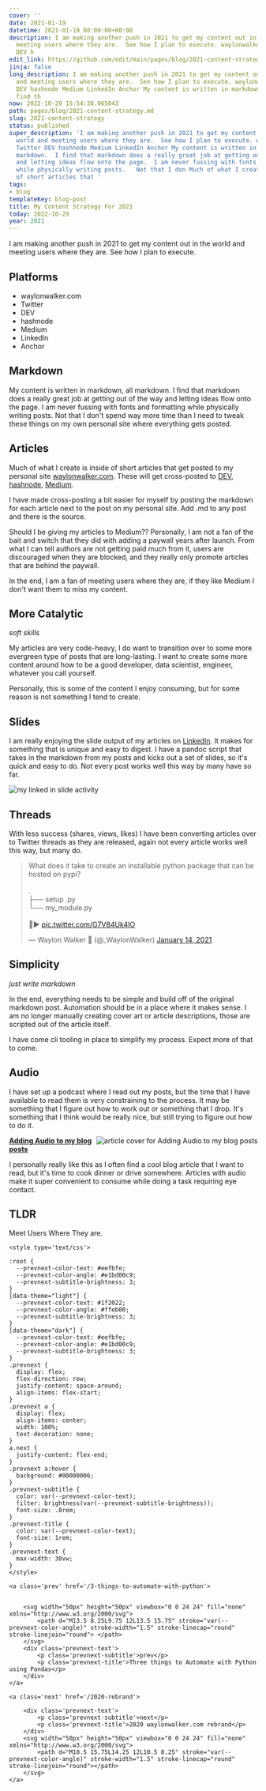 ```yaml
---
cover: ''
date: 2021-01-19
datetime: 2021-01-19 00:00:00+00:00
description: I am making another push in 2021 to get my content out in the world and
  meeting users where they are.  See how I plan to execute. waylonwalker.com Twitter
  DEV h
edit_link: https://github.com/edit/main/pages/blog/2021-content-strategy.md
jinja: false
long_description: I am making another push in 2021 to get my content out in the world
  and meeting users where they are.  See how I plan to execute. waylonwalker.com Twitter
  DEV hashnode Medium LinkedIn Anchor My content is written in markdown, all markdown.  I
  find th
now: 2022-10-29 15:54:38.065043
path: pages/blog/2021-content-strategy.md
slug: 2021-content-strategy
status: published
super_description: 'I am making another push in 2021 to get my content out in the
  world and meeting users where they are.  See how I plan to execute. waylonwalker.com
  Twitter DEV hashnode Medium LinkedIn Anchor My content is written in markdown, all
  markdown.  I find that markdown does a really great job at getting out of the way
  and letting ideas flow onto the page.  I am never fussing with fonts and formatting
  while physically writing posts.   Not that I don Much of what I create is inside
  of short articles that '
tags:
- blog
templateKey: blog-post
title: My Content Strategy For 2021
today: 2022-10-29
year: 2021
---
```


I am making another push in 2021 to get my content out in the world and meeting users where they are.  See how I plan to execute.

## Platforms

* waylonwalker.com
* Twitter
* DEV
* hashnode
* Medium
* LinkedIn
* Anchor

## Markdown

My content is written in markdown, all markdown.  I find that markdown does a really great job at getting out of the way and letting ideas flow onto the page.  I am never fussing with fonts and formatting while physically writing posts.   Not that I don't spend way more time than I need to tweak these things on my own personal site where everything gets posted.

## Articles

Much of what I create is inside of short articles that get posted to my personal site [waylonwalker.com](https://waylonwalker.com).  These will get cross-posted to [DEV](https://dev.to/waylonwalker),
[hashnode](https://h.waylonwalker.com/), [Medium](https://waylonwalker.medium.com/).

I have made cross-posting a bit easier for myself by posting the markdown for each article next to the post on my personal site.  Add .md to any post and there is the source.

Should I be giving my articles to Medium??  Personally, I am not a fan of the bait and switch that they did with adding a paywall years after launch.  From what I can tell authors are not getting paid much from it, users are discouraged when they are blocked, and they really only promote articles that are behind the paywall.

In the end, I am a fan of meeting users where they are, if they like Medium I don't want them to miss my content.

## More Catalytic
_soft skills_

My articles are very code-heavy, I do want to transition over to some more evergreen type of posts that are long-lasting.  I want to create some more content around how to be a good developer, data scientist, engineer, whatever you call yourself.

Personally, this is some of the content I enjoy consuming, but for some reason is not something I tend to create.

## Slides

I am really enjoying the slide output of my articles on
[LinkedIn](https://www.linkedin.com/in/waylonwalker/detail/recent-activity/shares/). It makes for something that is unique and easy to digest.  I have a pandoc script that takes in the markdown from my posts and kicks out a set of slides, so it's quick and easy to do.  Not every post works well this way by many have so
far.

![my linked in slide
activity](https://images.waylonwalker.com/linkedin-activity-slides.gif)

## Threads

With less success (shares, views, likes) I have been converting articles over to Twitter threads as they are released, again not every article works well this way, but many do.

<blockquote class="twitter-tweet"><p lang="en" dir="ltr">What does it take to create an installable python package that can be hosted on pypi?<br><br>.<br>├── setup .py<br>└── my_module.py<br><br>🧵▶ <a href="https://t.co/G7V84Uk4IO">pic.twitter.com/G7V84Uk4IO</a></p>&mdash; Waylon Walker 🐍 (@_WaylonWalker) <a href="https://twitter.com/_WaylonWalker/status/1349716127887347717?ref_src=twsrc%5Etfw">January 14, 2021</a></blockquote>
<script async src="https://platform.twitter.com/widgets.js" charset="utf-8"></script>


## Simplicity
_just write markdown_

In the end, everything needs to be simple and build off of the original markdown post.  Automation should be in a place where it makes sense.  I am no longer manually creating cover art or article descriptions, those are scripted out of the article itself.

I have come cli tooling in place to simplify my process. Expect more of that to come.

## Audio

I have set up a podcast where I read out my posts, but the time that I have available to read them is very constraining to the process.  It may be something that I figure out how to work out or something that I drop.  It's something that I think would be really nice, but still trying to figure out how to do it.


<div class="onelinelink-wrapper">
    <a class="onelinelink" href="https://waylonwalker.com/audio-for-blog/">
        <img style="float: right;" align='right' src="https://covers.waylonwalker.com/audio-for-blog.jpg" alt="article cover for Adding Audio to my blog posts"/>
        <p><strong>Adding Audio to my blog posts</strong></p>
    </a>
</div>


I personally really like this as I often find a cool blog article that I want to read, but it's time to cook dinner or drive somewhere.  Articles with audio make it super convenient to consume while doing a task requiring eye contact.

## TLDR

Meet Users Where They are.
<div class='prevnext'>

    <style type='text/css'>

    :root {
      --prevnext-color-text: #eefbfe;
      --prevnext-color-angle: #e1bd00c9;
      --prevnext-subtitle-brightness: 3;
    }
    [data-theme="light"] {
      --prevnext-color-text: #1f2022;
      --prevnext-color-angle: #ffeb00;
      --prevnext-subtitle-brightness: 3;
    }
    [data-theme="dark"] {
      --prevnext-color-text: #eefbfe;
      --prevnext-color-angle: #e1bd00c9;
      --prevnext-subtitle-brightness: 3;
    }
    .prevnext {
      display: flex;
      flex-direction: row;
      justify-content: space-around;
      align-items: flex-start;
    }
    .prevnext a {
      display: flex;
      align-items: center;
      width: 100%;
      text-decoration: none;
    }
    a.next {
      justify-content: flex-end;
    }
    .prevnext a:hover {
      background: #00000006;
    }
    .prevnext-subtitle {
      color: var(--prevnext-color-text);
      filter: brightness(var(--prevnext-subtitle-brightness));
      font-size: .8rem;
    }
    .prevnext-title {
      color: var(--prevnext-color-text);
      font-size: 1rem;
    }
    .prevnext-text {
      max-width: 30vw;
    }
    </style>
    
    <a class='prev' href='/3-things-to-automate-with-python'>
    

        <svg width="50px" height="50px" viewbox="0 0 24 24" fill="none" xmlns="http://www.w3.org/2000/svg">
            <path d="M13.5 8.25L9.75 12L13.5 15.75" stroke="var(--prevnext-color-angle)" stroke-width="1.5" stroke-linecap="round" stroke-linejoin="round"> </path>
        </svg>
        <div class='prevnext-text'>
            <p class='prevnext-subtitle'>prev</p>
            <p class='prevnext-title'>Three things to Automate with Python using Pandas</p>
        </div>
    </a>
    
    <a class='next' href='/2020-rebrand'>
    
        <div class='prevnext-text'>
            <p class='prevnext-subtitle'>next</p>
            <p class='prevnext-title'>2020 waylonwalker.com rebrand</p>
        </div>
        <svg width="50px" height="50px" viewbox="0 0 24 24" fill="none" xmlns="http://www.w3.org/2000/svg">
            <path d="M10.5 15.75L14.25 12L10.5 8.25" stroke="var(--prevnext-color-angle)" stroke-width="1.5" stroke-linecap="round" stroke-linejoin="round"></path>
        </svg>
    </a>
  </div>
